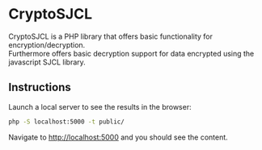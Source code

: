 # CryptoSJCL
CryptoSJCL is a PHP library that offers basic functionality for encryption/decryption.\
Furthermore offers basic decryption support for data encrypted using the javascript SJCL library.

## Instructions
Launch a local server to see the results in the browser:

```bash
php -S localhost:5000 -t public/
```

Navigate to [http://localhost:5000](http://localhost:5000) and you should see the content.